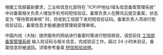 根据工信部最新要求，工业和信息化部将在 “ICP/IP地址/域名信息备案管理系统” 中对备案相关负责人增加手机号码短信验证。备案负责人在腾讯云提交备案，状态变为 “等待管局审核” 时，将收到工信部下发的短信验证码。备案负责人须进行短信验证后，备案信息才能被通信管理局受理审核。

中国内地（大陆）提供服务的网站进行备案时需进行短信核验，请您前往 [工信部备案管理系统](https://beian.miit.gov.cn/) 输入验证码与相关信息，完成验证工作。超过 24 小时未验证，备案信息将被退回。详情参考备案 [短信核验说明](https://cloud.tencent.com/document/product/243/13435)。

